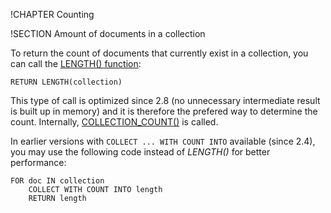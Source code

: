 !CHAPTER Counting

!SECTION Amount of documents in a collection

To return the count of documents that currently exist in a collection,
you can call the [LENGTH() function](../Functions/Array.md#length):

```
RETURN LENGTH(collection)
```

This type of call is optimized since 2.8 (no unnecessary intermediate result
is built up in memory) and it is therefore the prefered way to determine the count.
Internally, [COLLECTION_COUNT()](../Functions/Miscellaneous.md#collectioncount) is called.

In earlier versions with `COLLECT ... WITH COUNT INTO` available (since 2.4),
you may use the following code instead of *LENGTH()* for better performance:

```
FOR doc IN collection
    COLLECT WITH COUNT INTO length
    RETURN length
```
